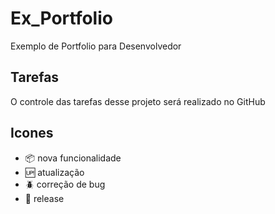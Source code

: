 # Ex_Portfolio

Exemplo de Portfolio para Desenvolvedor

##  Tarefas

O controle das tarefas desse projeto será realizado no GitHub

## Icones

-  :package: nova funcionalidade
-  :up:  atualização
-  :beetle:  correção de bug
-  :checkered_flag:  release
